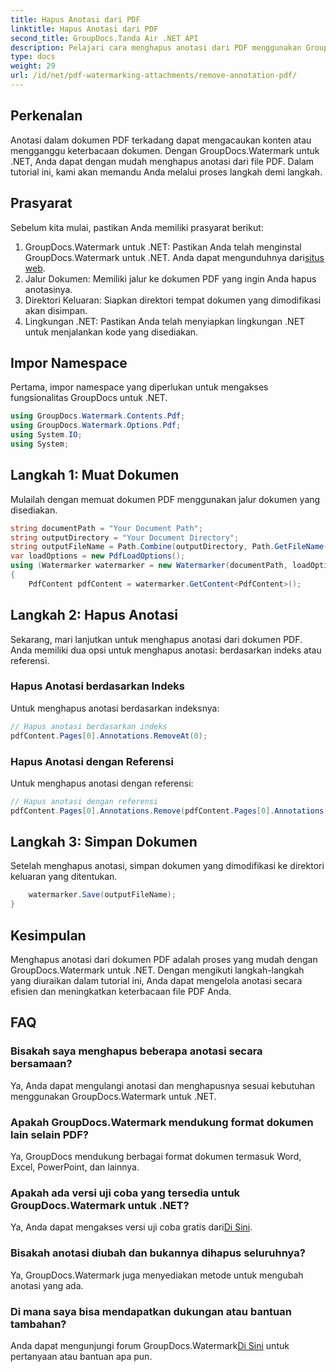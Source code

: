 ```yaml
---
title: Hapus Anotasi dari PDF
linktitle: Hapus Anotasi dari PDF
second_title: GroupDocs.Tanda Air .NET API
description: Pelajari cara menghapus anotasi dari PDF menggunakan GroupDocs.Watermark untuk .NET. Tingkatkan keterbacaan dokumen dengan mudah.
type: docs
weight: 29
url: /id/net/pdf-watermarking-attachments/remove-annotation-pdf/
---
```

## Perkenalan
Anotasi dalam dokumen PDF terkadang dapat mengacaukan konten atau mengganggu keterbacaan dokumen. Dengan GroupDocs.Watermark untuk .NET, Anda dapat dengan mudah menghapus anotasi dari file PDF. Dalam tutorial ini, kami akan memandu Anda melalui proses langkah demi langkah.
## Prasyarat
Sebelum kita mulai, pastikan Anda memiliki prasyarat berikut:
1.  GroupDocs.Watermark untuk .NET: Pastikan Anda telah menginstal GroupDocs.Watermark untuk .NET. Anda dapat mengunduhnya dari[situs web](https://releases.groupdocs.com/Watermark/net/).
2. Jalur Dokumen: Memiliki jalur ke dokumen PDF yang ingin Anda hapus anotasinya.
3. Direktori Keluaran: Siapkan direktori tempat dokumen yang dimodifikasi akan disimpan.
4. Lingkungan .NET: Pastikan Anda telah menyiapkan lingkungan .NET untuk menjalankan kode yang disediakan.

## Impor Namespace
Pertama, impor namespace yang diperlukan untuk mengakses fungsionalitas GroupDocs untuk .NET.
```csharp
using GroupDocs.Watermark.Contents.Pdf;
using GroupDocs.Watermark.Options.Pdf;
using System.IO;
using System;
```
## Langkah 1: Muat Dokumen
Mulailah dengan memuat dokumen PDF menggunakan jalur dokumen yang disediakan.
```csharp
string documentPath = "Your Document Path";
string outputDirectory = "Your Document Directory";
string outputFileName = Path.Combine(outputDirectory, Path.GetFileName(documentPath));
var loadOptions = new PdfLoadOptions();
using (Watermarker watermarker = new Watermarker(documentPath, loadOptions))
{
    PdfContent pdfContent = watermarker.GetContent<PdfContent>();
```
## Langkah 2: Hapus Anotasi
Sekarang, mari lanjutkan untuk menghapus anotasi dari dokumen PDF. Anda memiliki dua opsi untuk menghapus anotasi: berdasarkan indeks atau referensi.
### Hapus Anotasi berdasarkan Indeks
Untuk menghapus anotasi berdasarkan indeksnya:
```csharp
// Hapus anotasi berdasarkan indeks
pdfContent.Pages[0].Annotations.RemoveAt(0);
```
### Hapus Anotasi dengan Referensi
Untuk menghapus anotasi dengan referensi:
```csharp
// Hapus anotasi dengan referensi
pdfContent.Pages[0].Annotations.Remove(pdfContent.Pages[0].Annotations[0]);
```
## Langkah 3: Simpan Dokumen
Setelah menghapus anotasi, simpan dokumen yang dimodifikasi ke direktori keluaran yang ditentukan.
```csharp
    watermarker.Save(outputFileName);
}
```

## Kesimpulan
Menghapus anotasi dari dokumen PDF adalah proses yang mudah dengan GroupDocs.Watermark untuk .NET. Dengan mengikuti langkah-langkah yang diuraikan dalam tutorial ini, Anda dapat mengelola anotasi secara efisien dan meningkatkan keterbacaan file PDF Anda.
## FAQ
### Bisakah saya menghapus beberapa anotasi secara bersamaan?
Ya, Anda dapat mengulangi anotasi dan menghapusnya sesuai kebutuhan menggunakan GroupDocs.Watermark untuk .NET.
### Apakah GroupDocs.Watermark mendukung format dokumen lain selain PDF?
Ya, GroupDocs mendukung berbagai format dokumen termasuk Word, Excel, PowerPoint, dan lainnya.
### Apakah ada versi uji coba yang tersedia untuk GroupDocs.Watermark untuk .NET?
 Ya, Anda dapat mengakses versi uji coba gratis dari[Di Sini](https://releases.groupdocs.com/).
### Bisakah anotasi diubah dan bukannya dihapus seluruhnya?
Ya, GroupDocs.Watermark juga menyediakan metode untuk mengubah anotasi yang ada.
### Di mana saya bisa mendapatkan dukungan atau bantuan tambahan?
 Anda dapat mengunjungi forum GroupDocs.Watermark[Di Sini](https://forum.groupdocs.com/c/watermark/19) untuk pertanyaan atau bantuan apa pun.